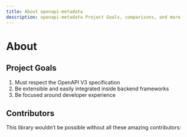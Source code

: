 ```yaml
---
title: About openapi-metadata
description: openapi-metadata Project Goals, comparisons, and more
---
```


<script setup>
  import { VPTeamMembers } from 'vitepress/theme';
  import contributors from '../data/contributors.json';
</script>

# About

## Project Goals

1. Must respect the OpenAPI V3 specification
2. Be extensible and easily integrated inside backend frameworks
3. Be focused around developer experience

## Contributors

This library wouldn’t be possible without all these amazing contributors:

<VPTeamMembers size="small" :members="contributors['openapi-metadata']" />
